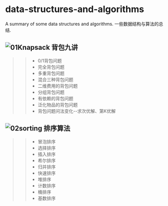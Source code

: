 # data-structures-and-algorithms
A summary of some data structures and algorithms. 一些数据结构与算法的总结.
## ![01Knapsack 背包九讲](https://github.com/WonderThinking/data-structures-and-algorithms/tree/master/01Knapsack)
>>* 0/1背包问题 
>>* 完全背包问题
>>* 多重背包问题
>>* 混合三种背包问题
>>* 二维费用的背包问题
>>* 分组背包问题
>>* 有依赖的背包问题
>>* 泛化物品的背包问题
>>* 背包问题问法变化--求次优解、第K优解
## ![02sorting 排序算法](https://github.com/WonderThinking/data-structures-and-algorithms/tree/master/02sorting)
>>* 冒泡排序 
>>* 选择排序
>>* 插入排序
>>* 希尔排序
>>* 归并排序
>>* 快速排序
>>* 堆排序
>>* 计数排序
>>* 桶排序
>>* 基数排序               
	            
	           